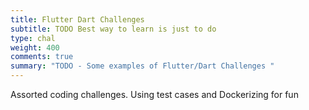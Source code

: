 ```yaml
---
title: Flutter Dart Challenges
subtitle: TODO Best way to learn is just to do
type: chal
weight: 400
comments: true
summary: "TODO - Some examples of Flutter/Dart Challenges "
---
```

Assorted coding challenges.  Using test cases and Dockerizing for fun

